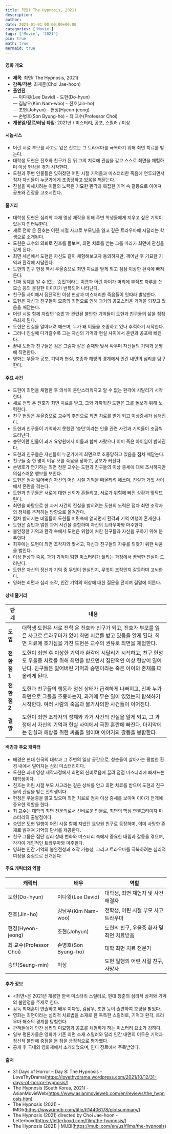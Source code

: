 ```yaml
---
title: 최면( The Hypnosis, 2021)
description: 
author: 
date: 2021-01-01 00:00:00+00:00
categories: ['Movie']
tags: ['Movie', '2021']
pin: true
math: true
mermaid: true
---
```

#### 영화 개요

- **제목**: 최면( The Hypnosis, 2021)  
- **감독/각본**: 최재훈(Choi Jae-hoon)  
- **출연진**:  
  — 이다윗(Lee David) - 도현(Do-hyun)  
  — 김남우(Kim Nam-woo) - 진호(Jin-ho)  
  — 조현(Johyun) - 현정(Hyeon-jeong)  
  — 손병호(Son Byung-ho) - 최 교수(Professor Choi)  
- **개봉일/장르/러닝 타임**: 2021년 / 미스터리, 공포, 스릴러 / 미상  

#### 시놉시스

- 어린 시절 부모를 사고로 잃은 진호는 그 트라우마를 극복하기 위해 최면 치료를 받는다.  
- 대학생 도현은 진호와 친구가 된 뒤 그의 치료에 관심을 갖고 스스로 최면을 체험하며 이상 현상을 겪기 시작한다.  
- 도현과 주변 인물들은 잊혀졌던 어린 시절 기억들과 미스터리한 죽음에 연루되면서 점차 자신들이 누군가에게 조종당하고 있음을 깨닫는다.  
- 진실을 파헤치려는 이들의 노력은 기묘한 환각과 복잡한 기억 속 갈등으로 이어져 공포와 긴장을 고조시킨다.  

#### 줄거리

- 대학생 도현은 심리학 과제 영상 제작을 위해 주변 학생들에게 지우고 싶은 기억이 있는지 인터뷰한다.  
- 새로 전학 온 진호는 어린 시절 사고로 부모님을 잃고 깊은 트라우마에 시달리는 학생으로 소개된다.  
- 도현은 교수의 의뢰로 진호를 돌보며, 최면 치료를 받는 그를 따라가 최면에 관심을 갖게 된다.  
- 최면 세션에서 도현은 자신도 같이 체험해보고자 동의하지만, 깨어난 후 기묘한 기억과 환각에 시달린다.  
- 도현의 친구 현정 역시 우울증으로 최면 치료를 받게 되고 점점 이상한 환각에 빠져든다.  
- 진짜 정체를 알 수 없는 ‘승민’이라는 이름과 어린 아이가 머리에 부직포 자루를 쓴 모습 등의 불길한 이미지가 반복되어 나타난다.  
- 친구들 사이에서 집단적인 이상 현상과 미스터리한 죽음들이 잇따라 발생한다.  
- 도현은 자신과 친구들이 모종의 최면으로 인해 과거의 공포스러운 기억을 되찾고 있음을 깨닫는다.  
- 어린 시절 함께 자랐던 ‘승민’과 관련된 불안한 기억들이 도현과 친구들의 삶을 점점 옥죄게 된다.  
- 도현은 진실을 알아내려 애쓰며, 누가 왜 이들을 조종하고 있나 추적하기 시작한다.  
- 그러나 진실에 다가갈수록 그는 자신의 기억과 현실 사이에서 혼란과 공포에 빠진다.  
- 끝내 도현과 친구들은 검은 그림자 같은 존재와 맞서 싸우며 자신들의 기억과 운명에 직면한다.  
- 영화는 우울과 공포, 기억과 현실, 조종과 해방의 경계에서 인간 내면의 심리를 탐구한다.  

#### 주요 사건

- 도현이 최면을 체험한 후 의식이 혼란스러워지고 알 수 없는 환각에 시달리기 시작한다.  
- 새로 전학 온 진호가 최면 치료를 받고, 그와 가까워진 도현은 그를 돌보기 위해 노력한다.  
- 친구 현정은 우울증으로 교수의 추천으로 최면 치료를 받게 되고 이상증세가 심해진다.  
- 도현과 친구들이 기억하지 못했던 ‘승민’이라는 인물 관련 사건과 기억들이 조금씩 드러난다.  
- 승민이란 인물이 과거 요양원에서 이들과 함께 자랐으나 이미 죽은 아이임이 밝혀진다.  
- 도현과 친구들은 자신들이 누군가에게 최면으로 조종당하고 있음을 점차 깨닫는다.  
- 친구들 중 한 명이 이유 모를 죽음을 당하고, 공포가 커진다.  
- 손병호가 연기하는 최면 전문 교수는 도현과 친구들의 이상 증세에 대해 조사하지만 의심스러운 행보를 보인다.  
- 도현은 점차 잃어버린 자신의 어린 시절 기억을 떠올리려 애쓰며, 진실과 거짓 사이에서 혼란을 겪는다.  
- 도현과 친구들은 서로에 대한 신뢰가 흔들리고, 서로가 위험에 빠진 상황과 맞닥뜨린다.  
- 최면을 바탕으로 한 과거 사건의 진실을 밝히려는 도현의 노력은 점차 최면 조작자의 정체를 추적하는 방향으로 옮겨간다.  
- 점차 밝혀지는 비밀들이 도현들 머릿속에 얽히면서 환각과 기억 여행이 혼재한다.  
- 도현은 승민과 얽힌 과거 사건을 종합하며 자신의 트라우마와 마주한다.  
- 불안정한 기억과 환각 속에서 도현은 위험에 처한 친구들과 자신을 구하기 위해 분투한다.  
- 최후에는 도현이 최면 조작자와 맞서고, 자신과 친구들의 자유를 되찾기 위한 싸움을 벌인다.  
- 이상 현상과 죽음, 과거 기억이 얽힌 미스터리가 풀리는 과정에서 끔찍한 진실이 드러난다.  
- 도현은 자신의 정신과 기억 중 무엇이 현실인지, 무엇이 조작인지 갈등하며 고뇌한다.  
- 영화는 최면과 심리 조작, 인간 기억의 허상에 대한 질문을 던지며 결말에 이른다.  

#### 상세 줄거리

| **단계**  | **내용**                                                                                   |
|-----------|--------------------------------------------------------------------------------------------|
| **도입**   | 대학생 도현은 새로 전학 온 진호와 친구가 되고, 진호가 부모를 잃은 사고로 트라우마가 있어 최면 치료를 받고 있음을 알게 된다. 최면 치료에 호기심을 가진 도현은 교수의 권유로 최면을 체험한다. |
| **전환점 1** | 도현이 최면 후 이상한 기억과 환각에 시달리기 시작하고, 친구 현정도 우울증 치료를 위해 최면을 받으면서 집단적인 이상 현상이 일어난다. 친구들은 잃어버린 기억과 승민이라는 죽은 아이의 존재를 떠올리게 된다. |
| **전환점 2** | 도현과 친구들의 행동과 정신 상태가 급격하게 나빠지고, 진짜 누가 최면으로 그들을 조종하는지, 과거에 무슨 일이 있었는지 탐색하기 시작한다. 여러 사람의 죽음과 불가사의한 사건들이 이어진다. |
| **결말**   | 도현이 최면 조작자의 정체와 과거 사건의 진실을 알게 되고, 그 과정에서 자신의 기억과 현실 사이에서 극한 혼란에 빠진다. 마지막에는 진실과 해방을 위한 싸움을 벌이며 이야기의 갈등을 봉합한다. |

#### 배경과 주요 캐릭터

- 배경은 현대 한국의 대학과 그 주변의 일상 공간으로, 청춘들이 살아가는 평범한 환경 내에서 벌어지는 심리 미스터리이다.  
- 도현은 과제 영상 제작과정에서 최면의 신비로움에 끌려 점점 미스터리에 빠져드는 대학생이다.  
- 진호는 어린 시절 부모 사고라는 깊은 상처를 안고 최면 치료를 받으며 도현과 친구들의 관심을 받는 전학생이다.  
- 현정은 우울증을 앓고 있으며 최면 치료로 점차 이상 증세를 보이며 이야기 전개에 중요한 역할을 한다.  
- 최 교수는 대학의 최면 전문의로서 신비로운 인물로, 최면의 핵심 연결고리이자 미스터리의 출발점이다.  
- 승민은 도현 일행이 어린 시절 함께 지냈던 요양원 친구로 등장하며, 이미 사망한 존재로 밝혀져 기억의 단서를 제공한다.  
- 친구 그룹은 집단 심리 상태 변화와 미스터리 속에서 중요한 대립과 갈등을 겪으며, 각각이 개인적인 트라우마와 마주한다.  
- 영화는 인간 기억의 불완전성과 조작 가능성, 그리고 트라우마를 극복하려는 심리적 여정을 중심으로 전개된다.  

#### 주요 캐릭터와 역할

| **캐릭터** | **배우**       | **역할**                 |
|------------|----------------|--------------------------|
| 도현(Do-hyun)    | 이다윗(Lee David)   | 대학생, 최면 체험자 및 사건 해결자  |
| 진호(Jin-ho)     | 김남우(Kim Nam-woo) | 전학생, 어린 시절 부모 사고 트라우마   |
| 현정(Hyeon-jeong) | 조현(Johyun)        | 도현의 친구, 우울증 환자 및 최면 치료받음 |
| 최 교수(Professor Choi) | 손병호(Son Byung-ho) | 대학 최면 치료 전문가          |
| 승민(Seung-min)  | 미상             | 도현 일행의 어린 시절 친구, 사망자     |

#### 추가 정보

- <최면>은 2021년 개봉한 한국 미스터리 스릴러로, 현대 청춘의 심리적 상처와 기억의 불안정을 주제로 한다.  
- 감독 최재훈이 연출하고 배우 이다윗, 김남우, 조현 등이 출연하여 호평을 받았다.  
- 영화는 최면이라는 심리적 치료법을 소재로 한 독특한 스릴러로, 기억과 환각, 트라우마 해소의 경계를 탐험한다.  
- 관객들에게 인간 심리의 미묘함과 공포를 체험하게 하는 미스터리 요소가 강하다.  
- 일부 평론가들은 영화가 기존 최면 소재 스릴러와 달리 인간 내면의 어두운 기억과 정신적 불안에 중점을 둔 점을 긍정적으로 평가했다.  
- 공개 후 국내외 영화제에서 소개되었으며, 인디 장르에서 주목받았다.  

#### 출처

- 31 Days of Horror – Day 8: The Hypnosis - LoveThyDrama(https://lovethydrama.wordpress.com/2021/10/12/31-days-of-horror-hypnosis/)  
- The Hypnosis (South Korea, 2021) - AsianMovieWeb(https://www.asianmovieweb.com/en/reviews/the_hypnosis.htm)  
- The Hypnosis (2021) - IMDb(https://www.imdb.com/title/tt14406178/plotsummary/)  
- The Hypnosis (2021) directed by Choi Jae-hoon - Letterboxd(https://letterboxd.com/film/the-hypnosis/)  
- The Hypnosis (2021) | MUBI(https://mubi.com/en/us/films/the-hypnosis)
